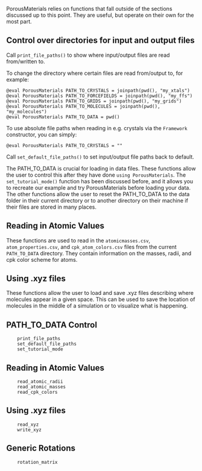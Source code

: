 PorousMaterials relies on functions that fall outside of the sections discussed up to this point. They are useful, but operate on their own for the most part.

## Control over directories for input and output files
Call `print_file_paths()` to show where input/output files are read from/written to.

To change the directory where certain files are read from/output to, for example:

```
@eval PorousMaterials PATH_TO_CRYSTALS = joinpath(pwd(), "my_xtals")
@eval PorousMaterials PATH_TO_FORCEFIELDS = joinpath(pwd(), "my_ffs")
@eval PorousMaterials PATH_TO_GRIDS = joinpath(pwd(), "my_grids")
@eval PorousMaterials PATH_TO_MOLECULES = joinpath(pwd(), "my_molecules")
@eval PorousMaterials PATH_TO_DATA = pwd()
```

To use absolute file paths when reading in e.g. crystals via the `Framework` constructor, you can simply:
```
@eval PorousMaterials PATH_TO_CRYSTALS = ""
```

Call `set_default_file_paths()` to set input/output file paths back to default.


The PATH\_TO\_DATA is crucial for loading in data files. These functions allow the user to control this after they have done `using PorousMaterials`. The `set_tutorial_mode()` function has been discussed before, and it allows you to recreate our example and try PorousMaterials before loading your data. The other functions allow the user to reset the PATH\_TO\_DATA to the data folder in their current directory or to another directory on their machine if their files are stored in many places.

## Reading in Atomic Values

These functions are used to read in the `atomicmasses.csv`, `atom_properties.csv`, and `cpk_atom_colors.csv` files from the current `PATH_TO_DATA` directory. They contain information on the masses, radii, and cpk color scheme for atoms.

## Using .xyz files

These functions allow the user to load and save .xyz files describing where molecules appear in a given space. This can be used to save the location of molecules in the middle of a simulation or to visualize what is happening.

## PATH\_TO\_DATA Control
```@docs
    print_file_paths
    set_default_file_paths
    set_tutorial_mode
```

## Reading in Atomic Values
```@docs
    read_atomic_radii
    read_atomic_masses
    read_cpk_colors
```

## Using .xyz files
```@docs
    read_xyz
    write_xyz
```

## Generic Rotations
```@docs
    rotation_matrix
```
